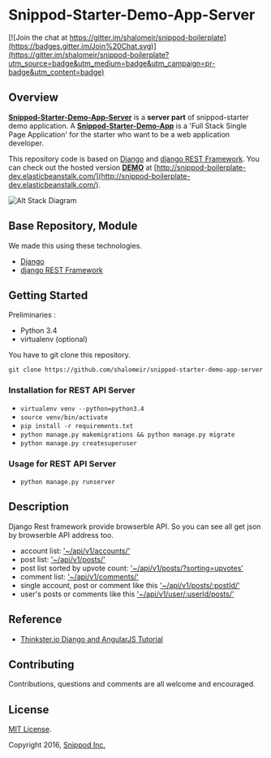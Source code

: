 # **Snippod-Starter-Demo-App-Server**

[![Join the chat at https://gitter.im/shalomeir/snippod-boilerplate](https://badges.gitter.im/Join%20Chat.svg)](https://gitter.im/shalomeir/snippod-boilerplate?utm_source=badge&utm_medium=badge&utm_campaign=pr-badge&utm_content=badge)

## Overview

[**Snippod-Starter-Demo-App-Server**](https://github.com/shalomeir/snippod-starter-demo-app-server) is a **server part** of snippod-starter demo application. A [**Snippod-Starter-Demo-App**](https://github.com/shalomeir/snippod-starter-demo-app) is a 'Full Stack Single Page Application' for the starter who want to be a web application developer. 

This repository code is based on [Django](https://www.djangoproject.com/) and [django REST Framework](http://www.django-rest-framework.org/).
You can check out the hosted version [**DEMO**](http://snippod-boilerplate-dev.elasticbeanstalk.com/) at [http://snippod-boilerplate-dev.elasticbeanstalk.com/](http://snippod-boilerplate-dev.elasticbeanstalk.com/).

![Alt Stack Diagram](https://raw.githubusercontent.com/shalomeir/snippod-starter-demo-app-server/master/SnippodStarterDemoAppServerArchitecture.png "Stack Diagram")

## Base Repository, Module
  
We made this using these technologies.

* [Django](https://www.djangoproject.com/)
* [django REST Framework](http://www.django-rest-framework.org/)


## Getting Started
Preliminaries :
* Python 3.4
* virtualenv (optional)

You have to git clone this repository.
```
git clone https://github.com/shalomeir/snippod-starter-demo-app-server
```

### Installation for REST API Server

- `virtualenv venv --python=python3.4`
- `source venv/bin/activate`
- `pip install -r requirements.txt`
- `python manage.py makemigrations && python manage.py migrate`
- `python manage.py createsuperuser`


### Usage for REST API Server 

- `python manage.py runserver`


## Description

Django Rest framework provide browserble API. So you can see all get json by browserble API address too.
- account list: ['~/api/v1/accounts/'](http://snippod-demo-rest.ap-northeast-2.elasticbeanstalk.com/api/v1/accounts/)
- post list: ['~/api/v1/posts/'](http://snippod-demo-rest.ap-northeast-2.elasticbeanstalk.com/api/v1/posts/)
- post list sorted by upvote count: ['~/api/v1/posts/?sorting=upvotes'](http://snippod-demo-rest.ap-northeast-2.elasticbeanstalk.com/api/v1/posts/?sorting=upvotes)
- comment list: ['~/api/v1/comments/'](http://snippod-demo-rest.ap-northeast-2.elasticbeanstalk.com/api/v1/comments/)
- single account, post or comment like this ['~/api/v1/posts/:postId/'](http://snippod-demo-rest.ap-northeast-2.elasticbeanstalk.com/api/v1/posts/10/)
- user's posts or comments like this ['~/api/v1/user/:userId/posts/'](http://snippod-demo-rest.ap-northeast-2.elasticbeanstalk.com/api/v1/user/7/posts/)


## Reference

- [Thinkster.io Django and AngularJS Tutorial](https://thinkster.io/django-angularjs-tutorial/)

## Contributing

Contributions, questions and comments are all welcome and encouraged.

## License
[MIT License](http://opensource.org/licenses/MIT).

Copyright 2016, [Snippod Inc.](http://www.snippod.com/)